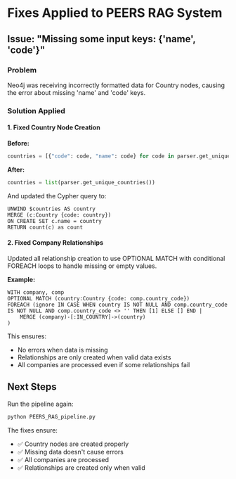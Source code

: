 # Fixes Applied to PEERS RAG System

## Issue: "Missing some input keys: {'name', 'code'}"

### Problem
Neo4j was receiving incorrectly formatted data for Country nodes, causing the error about missing 'name' and 'code' keys.

### Solution Applied

#### 1. Fixed Country Node Creation
**Before:**
```python
countries = [{"code": code, "name": code} for code in parser.get_unique_countries()]
```

**After:**
```python
countries = list(parser.get_unique_countries())
```

And updated the Cypher query to:
```cypher
UNWIND $countries AS country
MERGE (c:Country {code: country})
ON CREATE SET c.name = country
RETURN count(c) as count
```

#### 2. Fixed Company Relationships
Updated all relationship creation to use OPTIONAL MATCH with conditional FOREACH loops to handle missing or empty values.

**Example:**
```cypher
WITH company, comp
OPTIONAL MATCH (country:Country {code: comp.country_code})
FOREACH (ignore IN CASE WHEN country IS NOT NULL AND comp.country_code IS NOT NULL AND comp.country_code <> '' THEN [1] ELSE [] END |
    MERGE (company)-[:IN_COUNTRY]->(country)
)
```

This ensures:
- No errors when data is missing
- Relationships are only created when valid data exists
- All companies are processed even if some relationships fail

## Next Steps

Run the pipeline again:
```bash
python PEERS_RAG_pipeline.py
```

The fixes ensure:
- ✅ Country nodes are created properly
- ✅ Missing data doesn't cause errors
- ✅ All companies are processed
- ✅ Relationships are created only when valid

